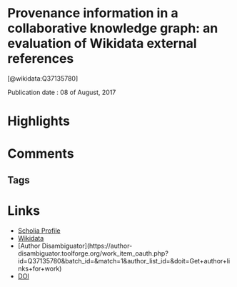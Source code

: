 
Provenance information in a collaborative knowledge graph: an evaluation of Wikidata external references
========================================================================================================
  
  [@wikidata:Q37135780]  
  
Publication date : 08 of August, 2017  

# Highlights

# Comments

## Tags

# Links
  
 * [Scholia Profile](https://scholia.toolforge.org/work/Q37135780)  
 * [Wikidata](https://www.wikidata.org/wiki/Q37135780)  
 * [Author Disambiguator](https://author-
disambiguator.toolforge.org/work_item_oauth.php?id=Q37135780&batch_id=&match=1&author_list_id=&doit=Get+author+links+for+work)  
 * [DOI](https://doi.org/10.1007/978-3-319-68288-4_32)  
